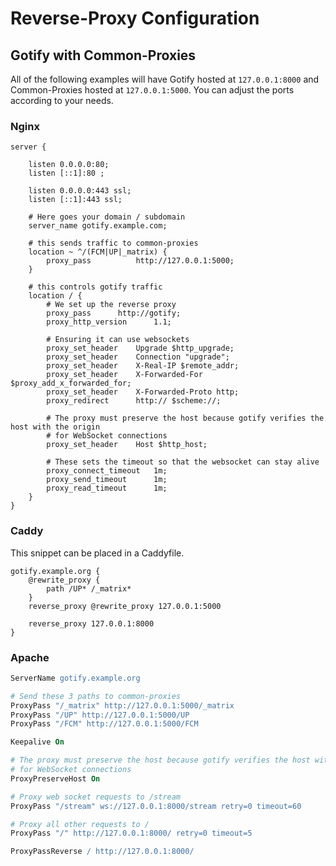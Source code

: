 # Reverse-Proxy Configuration

## Gotify with Common-Proxies

All of the following examples will have Gotify hosted at `127.0.0.1:8000` and Common-Proxies hosted at `127.0.0.1:5000`. You can adjust the ports according to your needs.

### Nginx

```nginx
server {

	listen 0.0.0.0:80;
	listen [::1]:80 ;
	
	listen 0.0.0.0:443 ssl;
	listen [::1]:443 ssl;

	# Here goes your domain / subdomain
	server_name gotify.example.com;

	# this sends traffic to common-proxies
	location ~ ^/(FCM|UP|_matrix) {	
		proxy_pass			http://127.0.0.1:5000;
	}

	# this controls gotify traffic
	location / {
		# We set up the reverse proxy
		proxy_pass		http://gotify;
		proxy_http_version		1.1;
	
		# Ensuring it can use websockets
		proxy_set_header	Upgrade $http_upgrade;
		proxy_set_header	Connection "upgrade";
		proxy_set_header	X-Real-IP $remote_addr;
		proxy_set_header	X-Forwarded-For $proxy_add_x_forwarded_for;
		proxy_set_header	X-Forwarded-Proto http;
		proxy_redirect		http:// $scheme://;
	
		# The proxy must preserve the host because gotify verifies the host with the origin
		# for WebSocket connections
		proxy_set_header	Host $http_host;
	
		# These sets the timeout so that the websocket can stay alive
		proxy_connect_timeout	1m;
		proxy_send_timeout		1m;
		proxy_read_timeout		1m;
	}
}
```

### Caddy

This snippet can be placed in a Caddyfile.
```caddy
gotify.example.org {
    @rewrite_proxy {
        path /UP* /_matrix*
    }
    reverse_proxy @rewrite_proxy 127.0.0.1:5000

    reverse_proxy 127.0.0.1:8000
}
```

### Apache

```apache
ServerName gotify.example.org

# Send these 3 paths to common-proxies
ProxyPass "/_matrix" http://127.0.0.1:5000/_matrix
ProxyPass "/UP" http://127.0.0.1:5000/UP
ProxyPass "/FCM" http://127.0.0.1:5000/FCM

Keepalive On

# The proxy must preserve the host because gotify verifies the host with the origin
# for WebSocket connections
ProxyPreserveHost On

# Proxy web socket requests to /stream
ProxyPass "/stream" ws://127.0.0.1:8000/stream retry=0 timeout=60

# Proxy all other requests to /
ProxyPass "/" http://127.0.0.1:8000/ retry=0 timeout=5

ProxyPassReverse / http://127.0.0.1:8000/
```
